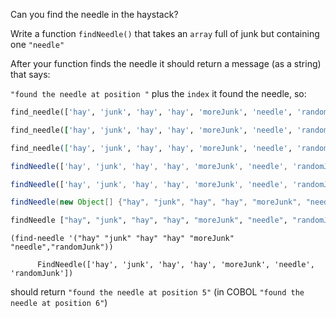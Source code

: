 Can you find the needle in the haystack?

Write a function `findNeedle()` that takes an `array` full of junk but containing one `"needle"`

After your function finds the needle it should return a message (as a string) that says:

`"found the needle at position "` plus the `index` it found the needle, so: 

```python
find_needle(['hay', 'junk', 'hay', 'hay', 'moreJunk', 'needle', 'randomJunk'])
```
```ruby
find_needle(['hay', 'junk', 'hay', 'hay', 'moreJunk', 'needle', 'randomJunk'])
```
```elixir
find_needle(['hay', 'junk', 'hay', 'hay', 'moreJunk', 'needle', 'randomJunk'])
```
```javascript
findNeedle(['hay', 'junk', 'hay', 'hay', 'moreJunk', 'needle', 'randomJunk'])
```
```typescript
findNeedle(['hay', 'junk', 'hay', 'hay', 'moreJunk', 'needle', 'randomJunk'])
```
```java
findNeedle(new Object[] {"hay", "junk", "hay", "hay", "moreJunk", "needle", "randomJunk"})
```
```haskell
findNeedle ["hay", "junk", "hay", "hay", "moreJunk", "needle", "randomJunk"]
```
```racket
(find-needle '("hay" "junk" "hay" "hay" "moreJunk" "needle","randomJunk"))
```
```cobol
      FindNeedle(['hay', 'junk', 'hay', 'hay', 'moreJunk', 'needle', 'randomJunk'])
```

should return `"found the needle at position 5"` (in COBOL `"found the needle at position 6"`)